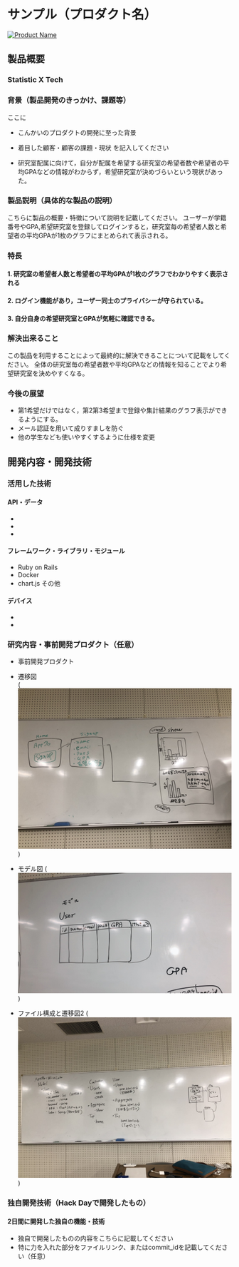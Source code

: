 # サンプル（プロダクト名）

[![Product Name](image.png)](https://www.youtube.com/watch?v=G5rULR53uMk)

## 製品概要
### Statistic X Tech

### 背景（製品開発のきっかけ、課題等）
ここに
- こんかいのプロダクトの開発に至った背景
- 着目した顧客・顧客の課題・現状
を記入してください

- 研究室配属に向けて，自分が配属を希望する研究室の希望者数や希望者の平均GPAなどの情報がわからず，希望研究室が決めづらいという現状があった。

### 製品説明（具体的な製品の説明）
こちらに製品の概要・特徴について説明を記載してください。
ユーザーが学籍番号やGPA,希望研究室を登録してログインすると，研究室毎の希望者人数と希望者の平均GPAが1枚のグラフにまとめられて表示される。

### 特長

#### 1. 研究室の希望者人数と希望者の平均GPAが1枚のグラフでわかりやすく表示される

#### 2. ログイン機能があり，ユーザー同士のプライバシーが守られている。

#### 3. 自分自身の希望研究室とGPAが気軽に確認できる。

### 解決出来ること
この製品を利用することによって最終的に解決できることについて記載をしてください。
全体の研究室毎の希望者数や平均GPAなどの情報を知ることでより希望研究室を決めやすくなる。

### 今後の展望
- 第1希望だけではなく，第2第3希望まで登録や集計結果のグラフ表示ができるようにする。
- メール認証を用いて成りすましを防ぐ
- 他の学生なども使いやすくするように仕様を変更
## 開発内容・開発技術
### 活用した技術
#### API・データ
* 
* 
* 

#### フレームワーク・ライブラリ・モジュール
* Ruby on Rails
* Docker 
* chart.js その他
#### デバイス
* 
* 

### 研究内容・事前開発プロダクト（任意）
* 事前開発プロダクト
* 遷移図   
(![遷移図](https://github.com/jphacks/ON_1805/blob/readme/picture/S__50069557.jpg))

* モデル図
(![モデル図](https://github.com/jphacks/ON_1805/blob/readme/picture/S__50069558.jpg))

* ファイル構成と遷移図2
(![ファイル構成と遷移図2](https://github.com/jphacks/ON_1805/blob/readme/picture/S__50069559.jpg))


### 独自開発技術（Hack Dayで開発したもの）
#### 2日間に開発した独自の機能・技術
* 独自で開発したものの内容をこちらに記載してください
* 特に力を入れた部分をファイルリンク、またはcommit_idを記載してください（任意）
